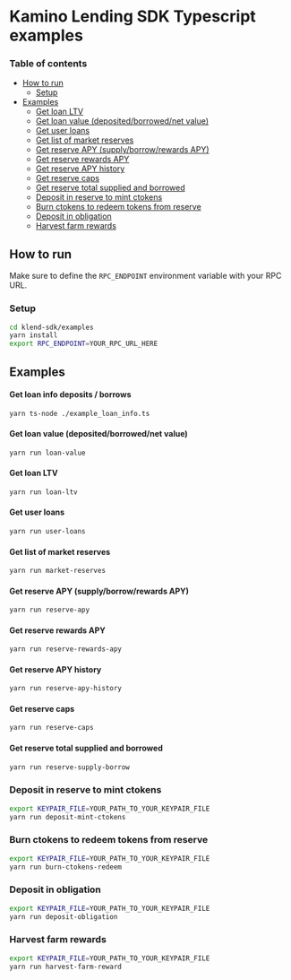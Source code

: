 # Kamino Lending SDK Typescript examples 

### Table of contents
  - [How to run](#how-to-run)
    - [Setup](#setup)
  - [Examples](#examples)
      - [Get loan LTV](#get-loan-ltv)
      - [Get loan value (deposited/borrowed/net value)](#get-loan-value-depositedborrowednet-value)
      - [Get user loans](#get-user-loans)
      - [Get list of market reserves](#get-list-of-market-reserves)
      - [Get reserve APY (supply/borrow/rewards APY)](#get-reserve-apy-supplyborrowrewards-apy)
      - [Get reserve rewards APY](#get-reserve-rewards-apy)
      - [Get reserve APY history](#get-reserve-apy-history)
      - [Get reserve caps](#get-reserve-caps)
      - [Get reserve total supplied and borrowed](#get-reserve-total-supplied-and-borrowed)
      - [Deposit in reserve to mint ctokens](#deposit-in-reserve-to-mint-ctokens)
      - [Burn ctokens to redeem tokens from reserve](#burn-ctokens-to-redeem-tokens-from-reserve)
      - [Deposit in obligation](#deposit-in-obligation)
      - [Harvest farm rewards](#harvest-farm-rewards)


## How to run
Make sure to define the `RPC_ENDPOINT` environment variable with your RPC URL.


### Setup

```bash
cd klend-sdk/examples
yarn install
export RPC_ENDPOINT=YOUR_RPC_URL_HERE
```

## Examples

#### Get loan info deposits / borrows 
```bash
yarn ts-node ./example_loan_info.ts
```


#### Get loan value (deposited/borrowed/net value)
```bash
yarn run loan-value
```

#### Get loan LTV
```bash
yarn run loan-ltv
```

#### Get user loans
```bash
yarn run user-loans
```

#### Get list of market reserves
```bash
yarn run market-reserves
```

#### Get reserve APY (supply/borrow/rewards APY)
```bash
yarn run reserve-apy
```

#### Get reserve rewards APY
```bash
yarn run reserve-rewards-apy
```

#### Get reserve APY history
```bash
yarn run reserve-apy-history
```

#### Get reserve caps
```bash
yarn run reserve-caps
```

#### Get reserve total supplied and borrowed
```bash
yarn run reserve-supply-borrow
```


### Deposit in reserve to mint ctokens
```bash
export KEYPAIR_FILE=YOUR_PATH_TO_YOUR_KEYPAIR_FILE
yarn run deposit-mint-ctokens
```

### Burn ctokens to redeem tokens from reserve
```bash
export KEYPAIR_FILE=YOUR_PATH_TO_YOUR_KEYPAIR_FILE
yarn run burn-ctokens-redeem
```

### Deposit in obligation
```bash
export KEYPAIR_FILE=YOUR_PATH_TO_YOUR_KEYPAIR_FILE
yarn run deposit-obligation
```

### Harvest farm rewards
```bash
export KEYPAIR_FILE=YOUR_PATH_TO_YOUR_KEYPAIR_FILE
yarn run harvest-farm-reward
```